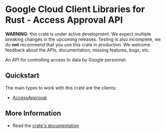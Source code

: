 # Google Cloud Client Libraries for Rust - Access Approval API

<!-- Code generated by sidekick. DO NOT EDIT. -->

**WARNING:** this crate is under active development. We expect multiple breaking
changes in the upcoming releases. Testing is also incomplete, we do **not**
recommend that you use this crate in production. We welcome feedback about the
APIs, documentation, missing features, bugs, etc.

An API for controlling access to data by Google personnel.

## Quickstart

The main types to work with this crate are the clients:

* [AccessApproval](https://docs.rs/google-cloud-accessapproval-v1/latest/google_cloud_accessapproval_v1/client/struct.AccessApproval.html)

## More Information

* Read the [crate's documentation](https://docs.rs/google-cloud-accessapproval-v1/latest/google-cloud-accessapproval-v1)
